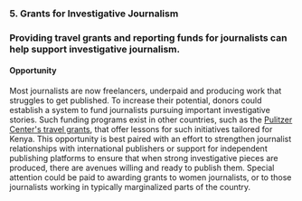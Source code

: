### 5. Grants for Investigative Journalism

### Providing travel grants and reporting funds for journalists can help support investigative journalism.

#### Opportunity

Most journalists are now freelancers, underpaid and producing work that struggles to get published. To increase their potential, donors could establish a system to fund journalists pursuing important investigative stories. Such funding programs exist in other countries, such as the [Pulitzer Center's travel grants](https://pulitzercenter.org/grants), that offer lessons for such initiatives tailored for Kenya. This opportunity is best paired with an effort to strengthen journalist relationships with international publishers or support for independent publishing platforms to ensure that when strong investigative pieces are produced, there are avenues willing and ready to publish them. Special attention could be paid to awarding grants to women journalists, or to those journalists working in typically marginalized parts of the country.

